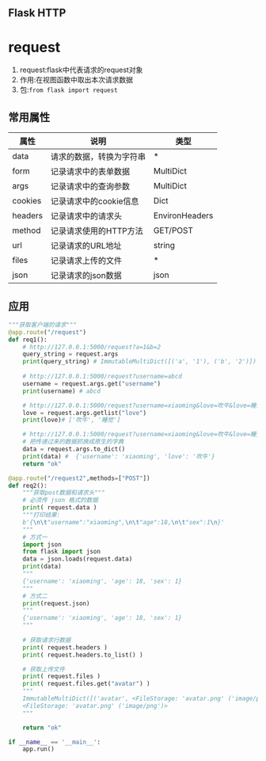 Flask HTTP
---

# request
1. request:flask中代表请求的request对象
2. 作用:在视图函数中取出本次请求数据
3. 包:`from flask import request`

## 常用属性
| 属性    | 说明                     | 类型           |
| ------- | ------------------------ | -------------- |
| data    | 请求的数据，转换为字符串 | *              |
| form    | 记录请求中的表单数据     | MultiDict      |
| args    | 记录请求中的查询参数     | MultiDict      |
| cookies | 记录请求中的cookie信息   | Dict           |
| headers | 记录请求中的请求头       | EnvironHeaders |
| method  | 记录请求使用的HTTP方法   | GET/POST       |
| url     | 记录请求的URL地址        | string         |
| files   | 记录请求上传的文件       | *              |
| json    | 记录请求的json数据       | json           |

## 应用
```py
"""获取客户端的请求"""
@app.route("/request")
def req1():
    # http://127.0.0.1:5000/request?a=1&b=2
    query_string = request.args
    print(query_string) # ImmutableMultiDict([('a', '1'), ('b', '2')])
    
    # http://127.0.0.1:5000/request?username=abcd
    username = request.args.get("username")
    print(username) # abcd

    # http://127.0.0.1:5000/request?username=xiaoming&love=吹牛&love=睡觉
    love = request.args.getlist("love")
    print(love)# ['吹牛', '睡觉']

    # http://127.0.0.1:5000/request?username=xiaoming&love=吹牛&love=睡觉
    # 把传递过来的数据抓换成原生的字典
    data = request.args.to_dict()
    print(data) #  {'username': 'xiaoming', 'love': '吹牛'} 
    return "ok"

@app.route("/request2",methods=["POST"])
def req2():
    """获取post数据和请求头"""
    # 必须传 json 格式的数据
    print( request.data )
    """打印结果:
    b'{\n\t"username":"xiaoming",\n\t"age":18,\n\t"sex":1\n}'
    """
    # 方式一
    import json
    from flask import json
    data = json.loads(request.data)
    print(data)
    """
    {'username': 'xiaoming', 'age': 18, 'sex': 1}
    """
    # 方式二 
    print(request.json)
    """
    {'username': 'xiaoming', 'age': 18, 'sex': 1}
    """
    
    # 获取请求行数据
    print( request.headers )
    print( request.headers.to_list() )

    # 获取上传文件
    print( request.files )
    print( request.files.get("avatar") )
    """
    ImmutableMultiDict([('avatar', <FileStorage: 'avatar.png' ('image/png')>)])
    <FileStorage: 'avatar.png' ('image/png')>
    """

    return "ok"

if __name__ == '__main__':
    app.run()
```